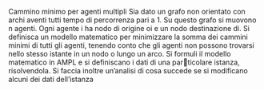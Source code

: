 Cammino minimo per agenti multipli
Sia dato un grafo non orientato con archi aventi tutti tempo di percorrenza pari
a 1. Su questo grafo si muovono n agenti. Ogni agente i ha nodo di origine oi e
un nodo destinazione di. Si definisca un modello matematico per minimizzare
la somma dei cammini minimi di tutti gli agenti, tenendo conto che gli agenti
non possono trovarsi nello stesso istante in un nodo o lungo un arco.
Si formuli il modello matematico in AMPL e si definiscano i dati di una particolare istanza, risolvendola. Si faccia inoltre un’analisi di cosa succede se si
modificano alcuni dei dati dell’istanza
